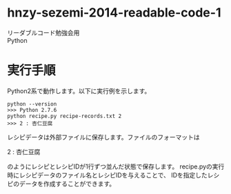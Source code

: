 hnzy-sezemi-2014-readable-code-1
=================================

リーダブルコード勉強会用   
Python

# 実行手順

Python2系で動作します。以下に実行例を示します。

```
python --version
>>> Python 2.7.6
python recipe.py recipe-records.txt 2
>>> 2 : 杏仁豆腐
```

レシピデータは外部ファイルに保存します。ファイルのフォーマットは

2 : 杏仁豆腐   

のようにレシピとレシピIDが1行ずつ並んだ状態で保存します。
recipe.pyの実行時にレシピデータのファイル名とレシピIDを与えることで、
IDを指定したレシピのデータを作成することができます。